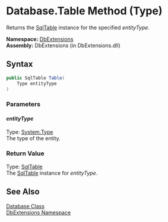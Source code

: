 Database.Table Method (Type)
============================
Returns the [SqlTable][1] instance for the specified *entityType*.

**Namespace:** [DbExtensions][2]  
**Assembly:** DbExtensions (in DbExtensions.dll)

Syntax
------

```csharp
public SqlTable Table(
	Type entityType
)
```

### Parameters

#### *entityType*
Type: [System.Type][3]  
The type of the entity.

### Return Value
Type: [SqlTable][1]  
The [SqlTable][1] instance for *entityType*.

See Also
--------
[Database Class][4]  
[DbExtensions Namespace][2]  

[1]: ../SqlTable/README.md
[2]: ../README.md
[3]: http://msdn.microsoft.com/en-us/library/42892f65
[4]: README.md